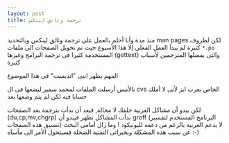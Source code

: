 ```yaml
---
layout: post
title: ترجمة وثائق لينكس
---
```

منذ مدة وأنا أحلم بالعمل على ترجمة وثائق لينكس وبالتحديد man pages لكن لظروف كثيرة لم يبدأ العمل الفعلى إلا هذا الأسبوع حيث تم تحويل الصفحات الى ملفات `*.po` المستخدمة كثيرا فى ترجمة البرامج وغيرها (gettext) والتى يفضلها المترجمين لأسباب كثيرة

المهم يظهر اننى "اتدبست" فى هذا الموضوع

بالأمس أرسلت الملفات لمحمد سمير ليضعها فى ال cvs الخاص بعرب ايز لأنى لا أملك حسابا فيه لكن لم يتم وضعها بعد

لكن يبدو أن مشاكل العربية خلفك لا محالة, فبعد أن بدأت بترجمة بعد الصفحات (du,cp,mv,chgrp) بدأت المشاكل تظهر فيبدو أن groff (البرنامج المستخدم لتفسير تنسيق هذه الصفحات) لا يدعم العربية بالرغم من دعمه لليونيكود ! وما زال أمامى البحث عن سبب هذه المشكلة وبخبراتى التقنية الضحلة فسيتحول الأمر الى مأساه :-)

